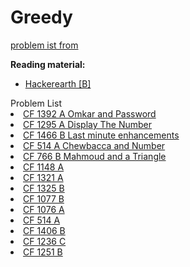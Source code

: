 # Greedy
<a href="https://github.com/the-hyp0cr1t3/CC/blob/master/Beginner%20Topics/%5BS1%5D%20Greed%20is%20good%2C%20sort%20of/%5BEP%202%5D%20Greedy.md">problem ist from</a>

**Reading material:**
* [Hackerearth [B]](https://www.hackerearth.com/practice/algorithms/greedy/basics-of-greedy-algorithms/tutorial/)

<summary>Problem List</summary>
<li><a href="https://codeforces.com/problemset/problem/1392/A">CF 1392 A Omkar and Password</a></li>
<li><a href="https://codeforces.com/problemset/problem/1295/A">CF 1295 A Display The Number</a></li>
<li><a href="https://codeforces.com/problemset/problem/1466/B">CF 1466 B Last minute enhancements</a></li>
<li><a href="https://codeforces.com/problemset/problem/514/A">CF 514 A Chewbaсca and Number</a></li>
<li><a href="https://codeforces.com/problemset/problem/766/B">CF 766 B Mahmoud and a Triangle</a></li>
<li><a href="https://codeforces.com/problemset/problem/1148/A">CF 1148 A</a></li>
<li><a href="https://codeforces.com/problemset/problem/1321/A">CF 1321 A</a></li>
<li><a href="https://codeforces.com/problemset/problem/1325/B">CF 1325 B</a></li>
<li><a href="https://codeforces.com/problemset/problem/1077/B">CF 1077 B</a></li>
<li><a href="https://codeforces.com/problemset/problem/1076/A">CF 1076 A</a></li>
<li><a href="https://codeforces.com/problemset/problem/514/A">CF 514 A</a></li>
<li><a href="https://codeforces.com/problemset/problem/1406/B">CF 1406 B</a></li>
<li><a href="https://codeforces.com/contest/1236/problem/C">CF 1236 C</a></li>
<li><a href="https://codeforces.com/contest/1251/problem/B">CF 1251 B</a></li>
